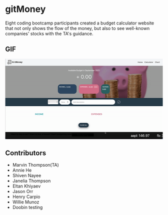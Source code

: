 # gitMoney

Eight coding bootcamp participants created a budget calculator website that not only shows the flow of the money, but also to see well-known companies' stocks with the TA's guidance.

## GIF

![alt text](gitMoney.gif "gitMoney website video")

## Contributors

* Marvin Thompson(TA)
* Annie He
* Shiven Nayee
* Janelia Thompson
* Eltan Khiyaev
* Jason Orr
* Henry Carpio
* Willie Munoz
* Doobin testing